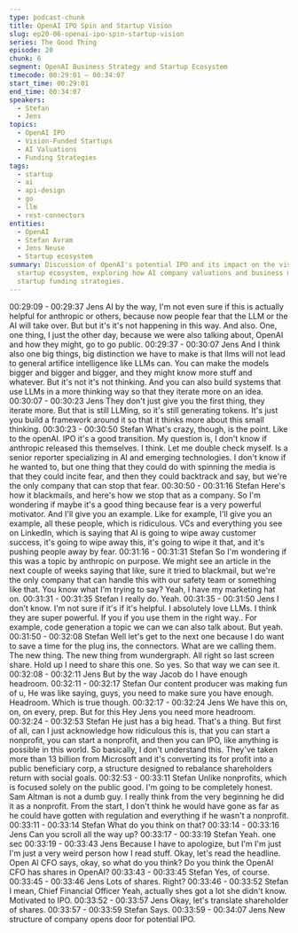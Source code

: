 ```yaml
---
type: podcast-chunk
title: OpenAI IPO Spin and Startup Vision
slug: ep20-06-openai-ipo-spin-startup-vision
series: The Good Thing
episode: 20
chunk: 6
segment: OpenAI Business Strategy and Startup Ecosystem
timecode: 00:29:01 – 00:34:07
start_time: 00:29:01
end_time: 00:34:07
speakers:
  - Stefan
  - Jens
topics:
  - OpenAI IPO
  - Vision-Funded Startups
  - AI Valuations
  - Funding Strategies
tags:
  - startup
  - ai
  - api-design
  - go
  - llm
  - rest-connectors
entities:
  - OpenAI
  - Stefan Avram
  - Jens Neuse
  - Startup ecosystem
summary: Discussion of OpenAI's potential IPO and its impact on the vision-funded
  startup ecosystem, exploring how AI company valuations and business models are reshaping
  startup funding strategies.
---
```




00:29:09 - 00:29:37
Jens
AI by the way, I'm not even sure if this is actually helpful for anthropic or others, because now
people fear that the LLM or the AI will take over. But but it's it's not happening in this way. And
also. One, one thing, I just the other day, because we were also talking about, OpenAI and how
they might, go to go public.
00:29:37 - 00:30:07
Jens
And I think also one big things, big distinction we have to make is that llms will not lead to
general artifice intelligence like LLMs can. You can make the models bigger and bigger and
bigger, and they might know more stuff and whatever. But it's not it's not thinking. And you can
also build systems that use LLMs in a more thinking way so that they iterate more on an idea.
00:30:07 - 00:30:23
Jens
They don't just give you the first thing, they iterate more. But that is still LLMing, so it's still
generating tokens. It's just you build a framework around it so that it thinks more about this small
thinking.
00:30:23 - 00:30:50
Stefan
What's crazy, though, is the point. Like to the openAI. IPO it's a good transition. My question is, I
don't know if anthropic released this themselves. I think. Let me double check myself. Is a senior
reporter specializing in AI and emerging technologies. I don't know if he wanted to, but one thing
that they could do with spinning the media is that they could incite fear, and then they could
backtrack and say, but we're the only company that can stop that fear.
00:30:50 - 00:31:16
Stefan
Here's how it blackmails, and here's how we stop that as a company. So I'm wondering if maybe
it's a good thing because fear is a very powerful motivator. And I'll give you an example. Like for
example, I'll give you an example, all these people, which is ridiculous. VCs and everything you
see on LinkedIn, which is saying that AI is going to wipe away customer success, it's going to
wipe away this, it's going to wipe it that, and it's pushing people away by fear.
00:31:16 - 00:31:31
Stefan
So I'm wondering if this was a topic by anthropic on purpose. We might see an article in the next
couple of weeks saying that like, sure it tried to blackmail, but we're the only company that can
handle this with our safety team or something like that. You know what I'm trying to say? Yeah, I
have my marketing hat on.
00:31:31 - 00:31:35
Stefan
I really do. Yeah.
00:31:35 - 00:31:50
Jens
I don't know. I'm not sure if it's if it's helpful. I absolutely love LLMs. I think they are super
powerful. If you if you use them in the right way.. For example, code generation a topic we can
we can also talk about. But yeah.
00:31:50 - 00:32:08
Stefan
Well let's get to the next one because I do want to save a time for the plug ins, the connectors.
What are we calling them. The new thing. The new thing from wundergraph. All right so last
screen share. Hold up I need to share this one. So yes. So that way we can see it.
00:32:08 - 00:32:11
Jens
But by the way Jacob do I have enough headroom.
00:32:11 - 00:32:17
Stefan
Our content producer was making fun of u, He was like saying, guys, you need to make sure
you have enough. Headroom. Which is true though.
00:32:17 - 00:32:24
Jens
We have this on, on, on every, prep. But for this Hey Jens you need more headroom.
00:32:24 - 00:32:53
Stefan
He just has a big head. That's a thing. But first of all, can I just acknowledge how ridiculous this
is, that you can start a nonprofit, you can start a nonprofit, and then you can IPO, like anything
is possible in this world. So basically, I don't understand this. They've taken more than 13 billion
from Microsoft and it's converting its for profit into a public beneficiary corp, a structure designed
to rebalance shareholders return with social goals.
00:32:53 - 00:33:11
Stefan
Unlike nonprofits, which is focused solely on the public good. I'm going to be completely honest.
Sam Altman is not a dumb guy. I really think from the very beginning he did it as a nonprofit.
From the start, I don't think he would have gone as far as he could have gotten with regulation
and everything if he wasn't a nonprofit.
00:33:11 - 00:33:14
Stefan
What do you think on that?
00:33:14 - 00:33:16
Jens
Can you scroll all the way up?
00:33:17 - 00:33:19
Stefan
Yeah. one sec
00:33:19 - 00:33:43
Jens
Because I have to apologize, but I'm I'm just I'm just a very weird person how I read stuff. Okay,
let's read the headline. Open AI CFO says, okay, so what do you think? Do you think the
OpenAI CFO has shares in OpenAI?
00:33:43 - 00:33:45
Stefan
Yes, of course.
00:33:45 - 00:33:46
Jens
Lots of shares. Right?
00:33:46 - 00:33:52
Stefan
I mean, Chief Financial Officer Yeah, actually shes got a lot she didn't know. Motivated to IPO.
00:33:52 - 00:33:57
Jens
Okay, let's translate shareholder of shares.
00:33:57 - 00:33:59
Stefan
Says.
00:33:59 - 00:34:07
Jens
New structure of company opens door for potential IPO.